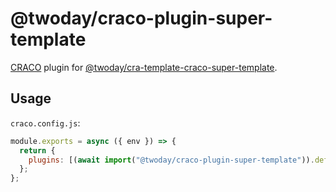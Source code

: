 # @twoday/craco-plugin-super-template

[CRACO](https://github.com/gsoft-inc/craco) plugin for [@twoday/cra-template-craco-super-template](/packages/cra-template-craco-super-template).

## Usage

`craco.config.js`:

```js
module.exports = async ({ env }) => {
  return {
    plugins: [(await import("@twoday/craco-plugin-super-template")).default],
  };
};
```
